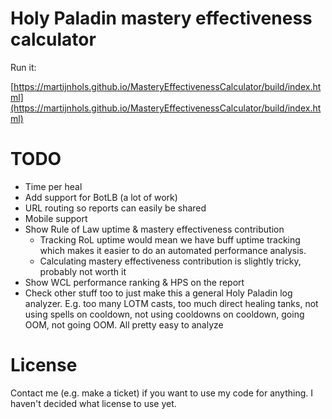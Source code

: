 # Holy Paladin mastery effectiveness calculator

Run it:

[https://martijnhols.github.io/MasteryEffectivenessCalculator/build/index.html](https://martijnhols.github.io/MasteryEffectivenessCalculator/build/index.html)

# TODO

 * Time per heal
 * Add support for BotLB (a lot of work)
 * URL routing so reports can easily be shared
 * Mobile support
 * Show Rule of Law uptime & mastery effectiveness contribution
   * Tracking RoL uptime would mean we have buff uptime tracking which makes it easier to do an automated performance analysis.
   * Calculating mastery effectiveness contribution is slightly tricky, probably not worth it
 * Show WCL performance ranking & HPS on the report
 * Check other stuff too to just make this a general Holy Paladin log analyzer. E.g. too many LOTM casts, too much direct healing tanks, not using spells on cooldown, not using cooldowns on cooldown, going OOM, not going OOM. All pretty easy to analyze

# License

Contact me (e.g. make a ticket) if you want to use my code for anything. I haven't decided what license to use yet.
